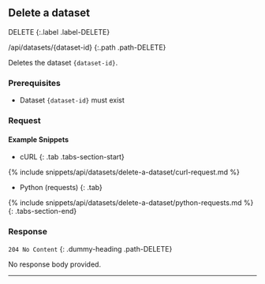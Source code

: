 ## Delete a dataset

DELETE
{:.label .label-DELETE}

/api/datasets/{dataset-id}
{:.path .path-DELETE}

Deletes the dataset `{dataset-id}`.

### Prerequisites

- Dataset `{dataset-id}` must exist

### Request
#### Example Snippets
- cURL
{: .tab .tabs-section-start}

{% include snippets/api/datasets/delete-a-dataset/curl-request.md %}

- Python (requests)
{: .tab}

{% include snippets/api/datasets/delete-a-dataset/python-requests.md %}
{: .tabs-section-end}

### Response
`204 No Content`
{: .dummy-heading .path-DELETE}

No response body provided.

---
